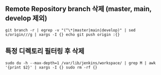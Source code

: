 ## Remote Repository branch 삭제 (master, main, develop 제외)
`git branch -r | egrep -v "(^\*|master|main|develop)" | sed s/origin///g | xargs -I {} echo git push origin :{}`

## 특정 디렉토리 필터링 후 삭제
`sudo du -h --max-depth=1 /var/lib/jenkins/workspace/ | grep M | awk '{print $2}' | xargs -I {} sudo rm -rf {}`



